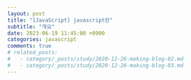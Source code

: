 ```yaml
---
layout: post
title: "[JavaScript] javascript란"
subtitle: "개요"
date: 2023-06-19 11:45:00 +0900
categories: javascript
comments: true
# related_posts:
#   - category/_posts/study/2020-12-26-making-blog-02.md
#   - category/_posts/study/2020-12-26-making-blog-03.md
---
```

